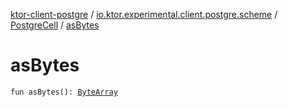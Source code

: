 [ktor-client-postgre](../../index.md) / [io.ktor.experimental.client.postgre.scheme](../index.md) / [PostgreCell](index.md) / [asBytes](./as-bytes.md)

# asBytes

`fun asBytes(): `[`ByteArray`](https://kotlinlang.org/api/latest/jvm/stdlib/kotlin/-byte-array/index.html)